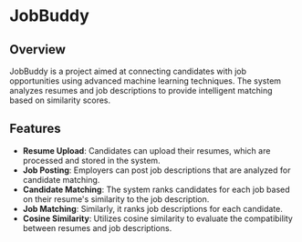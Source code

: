 # JobBuddy

## Overview
JobBuddy is a project aimed at connecting candidates with job opportunities using advanced machine learning techniques. The system analyzes resumes and job descriptions to provide intelligent matching based on similarity scores.

## Features
- **Resume Upload**: Candidates can upload their resumes, which are processed and stored in the system.
- **Job Posting**: Employers can post job descriptions that are analyzed for candidate matching.
- **Candidate Matching**: The system ranks candidates for each job based on their resume's similarity to the job description.
- **Job Matching**: Similarly, it ranks job descriptions for each candidate.
- **Cosine Similarity**: Utilizes cosine similarity to evaluate the compatibility between resumes and job descriptions.

